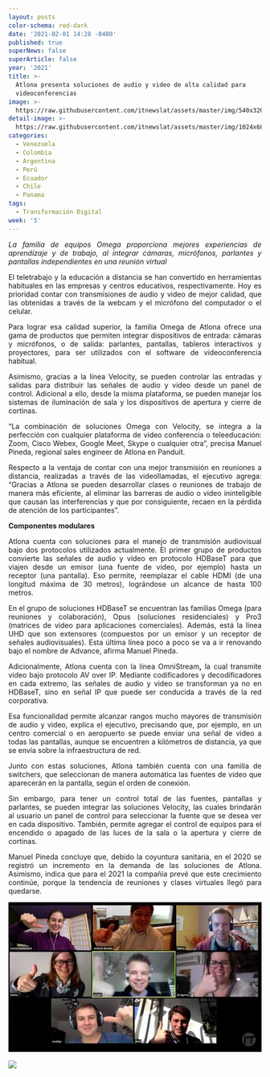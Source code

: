 ```yaml
---
layout: posts
color-schema: red-dark
date: '2021-02-01 14:28 -0400'
published: true
superNews: false
superArticle: false
year: '2021'
title: >-
  Atlona presenta soluciones de audio y video de alta calidad para
  videoconferencias
image: >-
  https://raw.githubusercontent.com/itnewslat/assets/master/img/540x320/Videoconferencias-p.jpg
detail-image: >-
  https://raw.githubusercontent.com/itnewslat/assets/master/img/1024x680/Videoconferencias-g.jpg
categories:
  - Venezuela
  - Colombia
  - Argentina
  - Perú
  - Ecuador
  - Chile
  - Panama
tags:
  - Transformación Digital
week: '5'
---
```

<p style="text-align: justify;"><strong></strong></p>
<p style="text-align: justify;"><em>La familia de equipos Omega proporciona mejores experiencias de aprendizaje y de trabajo, al integrar cámaras, micrófonos, parlantes y pantallas independientes en una reunión virtual</em></p>
<p style="text-align: justify;">El teletrabajo y la educación a distancia se han convertido en herramientas habituales en las empresas y centros educativos, respectivamente. Hoy es prioridad contar con transmisiones de audio y video de mejor calidad, que las obtenidas a través de la webcam y el micrófono del computador o el celular.</p>
<p style="text-align: justify;">Para lograr esa calidad superior, la familia Omega de Atlona ofrece una gama de productos que permiten integrar dispositivos de entrada: cámaras y micrófonos, o de salida: parlantes, pantallas, tableros interactivos y proyectores, para ser utilizados con el software de videoconferencia habitual.</p>
<p style="text-align: justify;">Asimismo, gracias a la línea Velocity, se pueden controlar las entradas y salidas para distribuir las señales de audio y video desde un panel de control. Adicional a ello, desde la misma plataforma, se pueden manejar los sistemas de iluminación de sala y los dispositivos de apertura y cierre de cortinas.</p>
<p style="text-align: justify;">“La combinación de soluciones Omega con Velocity, se integra a la perfección con cualquier plataforma de video conferencia o teleeducación: Zoom, Cisco Webex, Google Meet, Skype o cualquier otra”, precisa Manuel Pineda, regional sales engineer de Atlona en Panduit.</p>
<p style="text-align: justify;">Respecto a la ventaja de contar con una mejor transmisión en reuniones a distancia, realizadas a través de las videollamadas, el ejecutivo agrega: “Gracias a Atlona se pueden desarrollar clases o reuniones de trabajo de manera más eficiente, al eliminar las barreras de audio o video ininteligible que causan las interferencias y que por consiguiente, recaen en la pérdida de atención de los participantes”.</p>
<p style="text-align: justify;"><strong>Componentes modulares</strong></p>
<p style="text-align: justify;">Atlona cuenta con soluciones para el manejo de transmisión audiovisual bajo dos protocolos utilizados actualmente. El primer grupo de productos convierte las señales de audio y video en protocolo HDBaseT para que viajen desde un emisor (una fuente de video, por ejemplo) hasta un receptor (una pantalla). Eso permite, reemplazar el cable HDMI (de una longitud máxima de 30 metros), lográndose un alcance de hasta 100 metros.</p>
<p style="text-align: justify;">En el grupo de soluciones HDBaseT se encuentran las familias Omega (para reuniones y colaboración), Opus (soluciones residenciales) y Pro3 (matrices de video para aplicaciones comerciales). Además, está la línea UHD que son extensores (compuestos por un emisor y un receptor de señales audiovisuales). Esta última línea poco a poco se va a ir renovando bajo el nombre de Advance, afirma Manuel Pineda.</p>
<p style="text-align: justify;">Adicionalmente, Atlona cuenta con la línea OmniStream<strong>,</strong> la cual transmite video bajo protocolo AV over IP. Mediante codificadores y decodificadores en cada extremo, las señales de audio y video se transforman ya no en HDBaseT, sino en señal IP que puede ser conducida a través de la red corporativa.</p>
<p style="text-align: justify;">Esa funcionalidad permite alcanzar rangos mucho mayores de transmisión de audio y video, explica el ejecutivo, precisando que, por ejemplo, en un centro comercial o en aeropuerto se puede enviar una señal de video a todas las pantallas, aunque se encuentren a kilómetros de distancia, ya que se envía sobre la infraestructura de red.</p>
<p style="text-align: justify;">Junto con estas soluciones, Atlona también cuenta con una familia de switchers, que seleccionan de manera automática las fuentes de video que aparecerán en la pantalla, según el orden de conexión.</p>
<p style="text-align: justify;">Sin embargo, para tener un control total de las fuentes, pantallas y parlantes, se pueden integrar las soluciones Velocity, las cuales brindarán al usuario un panel de control para seleccionar la fuente que se desea ver en cada dispositivo. También, permite agregar el control de equipos para el encendido o apagado de las luces de la sala o la apertura y cierre de cortinas.</p>
<p style="text-align: justify;">Manuel Pineda concluye que, debido la coyuntura sanitaria, en el 2020 se registró un incremento en la demanda de las soluciones de Atlona. Asimismo, indica que para el 2021 la compañía prevé que este crecimiento continúe, porque la tendencia de reuniones y clases virtuales llegó para quedarse.</p>

![](https://raw.githubusercontent.com/itnewslat/assets/master/img/540x320/Videoconferencias-p.jpg)

<img src="https://tracker.metricool.com/c3po.jpg?hash=56f88a41e39ab42c063cc51676587a04"/>